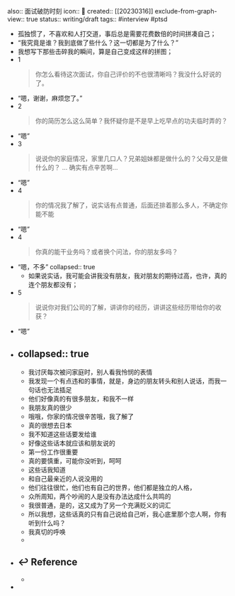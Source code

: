 also:: 面试破防时刻
icon:: 📝
created:: [[20230316]]
exclude-from-graph-view:: true
status:: writing/draft
tags:: #interview #ptsd

- 孤独惯了，不喜欢和人打交道，事后总是需要花费数倍的时间拼凑自己；
- “我究竟是谁？我到底做了些什么？这一切都是为了什么？”
- 我想写下那些击碎我的瞬间，算是自己变成这样的拼图；
- 1
  > 你怎么看待这次面试，你自己评价的不也很清晰吗？我没什么好说的了。
- “嗯，谢谢，麻烦您了。”
- 2
  > 你的简历怎么这么简单？我怀疑你是不是早上吃早点的功夫临时弄的？
- “嗯”
- 3
  > 说说你的家庭情况，家里几口人？兄弟姐妹都是做什么的？父母又是做什么的？
  …
  确实有点辛苦啊…
- “嗯”
- 4
  > 你的情况我了解了，说实话有点普通，后面还排着那么多人，不确定你能不能
- “嗯”
- 4
  > 你真的能干业务吗？或者换个问法，你的朋友多吗？
- “嗯，不多”
  collapsed:: true
  - 如果说实话，我可能会讲我没有朋友，我对朋友的期待过高，也许，真的连个朋友都没有；
- 5
  > 说说你对我们公司的了解，讲讲你的经历，讲讲这些经历带给你的收获？
- “嗯”
- collapsed:: true
  ---
  - 我讨厌每次被问家庭时，别人看我怜悯的表情
  - 我发现一个有点违和的事情，就是，身边的朋友转头和别人说话，而我一句话也无法插足
  - 他们好像真的有很多朋友，和我不一样
  - 我朋友真的很少
  - 哦哦，你家的情况很辛苦哦，我了解了
  - 真的很想去日本
  - 我不知道这些话要发给谁
  - 好像这些话本就应该和朋友说的
  - 第一份工作很重要
  - 真的要慎重，可能你没听到，呵呵
  - 这些话我知道
  - 和自己最亲近的人说没用的
  - 他们往往很忙，他们也有自己的世界，他们都是独立的人格，
  - 众所周知，两个吵闹的人是没有办法达成什么共鸣的
  - 我很普通，是的，这又成为了另一个充满贬义的词汇
  - 所以我想，这些话真的只有自己说给自己听，我心底里那个恋人啊，你有听到什么吗？
  - 我真切的呼唤
  -
- ## ↩ Reference
  -
-